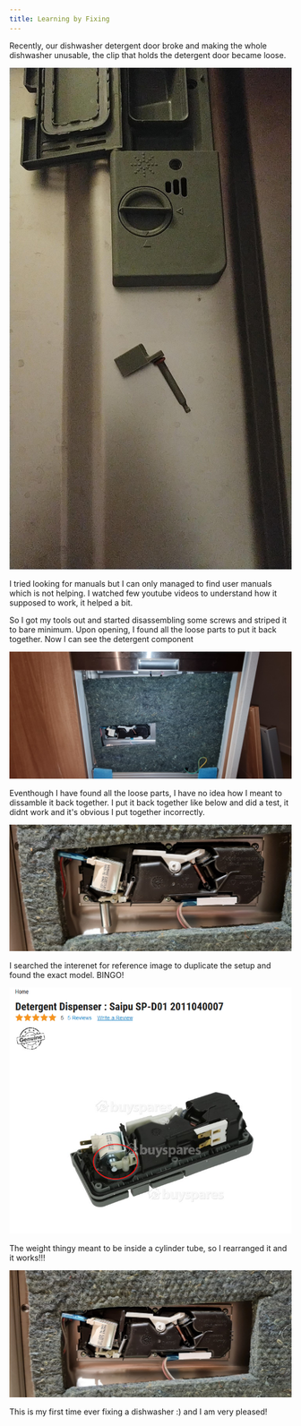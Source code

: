 ```yaml
---
title: Learning by Fixing
---
```


Recently, our dishwasher detergent door broke and making the whole dishwasher unusable, the clip that holds the detergent door became loose.

![](/assets/images/dishwasher/dishwasher_door_clip.jpg)

I tried looking for manuals but I can only managed to find user manuals which is not helping. I watched few youtube videos to understand how it supposed to work, it helped a bit.

So I got my tools out and started disassembling some screws and striped it to bare minimum. Upon opening, I found all the loose parts to put it back together. Now I can see the detergent component

![](/assets/images/dishwasher/dishwasher_detergent_frontpanel.jpg)

Eventhough I have found all the loose parts, I have no idea how I meant to dissamble it back together. I put it back together like below and did a test, it didnt work and it's obvious I put together incorrectly.

![](/assets/images/dishwasher/dishwasher_detergent_mechanism_wrong.jpg)

I searched the interenet for reference image to duplicate the setup and found the exact model. BINGO!

![](/assets/images/dishwasher/dishwasher_detergent_component.png)

The weight thingy meant to be inside a cylinder tube, so I rearranged it and it works!!!

![](/assets/images/dishwasher/dishwasher_detergent_mechanism_right.jpg)

This is my first time ever fixing a dishwasher :) and I am very pleased!
